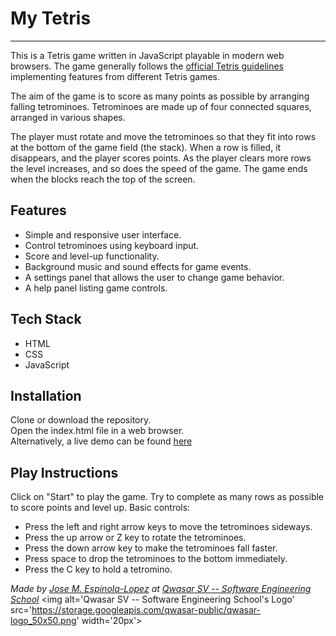 # My Tetris
***

This is a Tetris game written in JavaScript playable in modern web browsers. The game generally follows the <a href='https://tetris.fandom.com/wiki/Tetris_Guideline'> official Tetris guidelines</a> implementing features from different Tetris games.  

The aim of the game is to score as many points as possible by arranging falling tetrominoes. Tetrominoes are made up of four connected squares, arranged in various shapes.

The player must rotate and move the tetrominoes so that they fit into rows at the bottom of the game field (the stack). When a row is filled, it disappears, and the player scores points. As the player clears more rows the level increases, and so does the speed of the game. The game ends when the blocks reach the top of the screen.

## Features
- Simple and responsive user interface.
- Control tetrominoes using keyboard input.
- Score and level-up functionality.
- Background music and sound effects for game events.
- A settings panel that allows the user to change game behavior.
- A help panel listing game controls.

## Tech Stack
- HTML
- CSS
- JavaScript

## Installation
Clone or download the repository.   
Open the index.html file in a web browser.  
Alternatively, a live demo can be found <a href='https://jespinol.github.io/my_tetris/'>here</a>

## Play Instructions
Click on "Start" to play the game.
Try to complete as many rows as possible to score points and level up.
Basic controls:
- Press the left and right arrow keys to move the tetrominoes sideways.
- Press the up arrow or Z key to rotate the tetrominoes.
- Press the down arrow key to make the tetrominoes fall faster.
- Press space to drop the tetrominoes to the bottom immediately.
- Press the C key to hold a tetromino.


<span><i>Made by <a href='https://github.com/jespinol/my_tetris'>Jose M. Espinola-Lopez</a> at <a href='https://qwasar.io'>Qwasar SV -- Software Engineering School</a></i></span>
<span><img alt='Qwasar SV -- Software Engineering School's Logo' src='https://storage.googleapis.com/qwasar-public/qwasar-logo_50x50.png' width='20px'></span>
